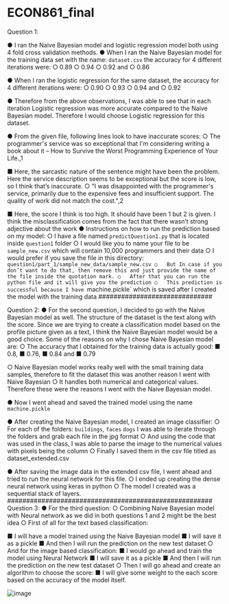 # ECON861_final
Question 1:

●	I ran the Naive Bayesian model and logistic regression model both using 4 fold cross validation methods.
●	When I ran the Naive Bayesian model for the training data set with the name: `dataset.csv` the accuracy for 4 different iterations were:
○	0.89
○	0.94
○	0.92 and
○	0.86

●	When I ran the logistic regression for the same dataset, the accuracy for 4 different iterations were:
○	0.90
○	0.93
○	0.94 and
○	0.92

●	Therefore from the above observations, I was able to see that in each iteration Logistic regression was more accurate compared to the Naive Bayesian model. Therefore I would choose Logistic regression for this dataset.

●	From the given file, following lines look to have inaccurate scores:
○	The programmer's service was so exceptional that I'm considering writing a book about it – How to Survive the Worst Programming Experience of Your Life.,1

■	Here, the sarcastic nature of the sentence might have been the problem. Here the service description seems to be exceptional but the score is low, so I think that’s inaccurate. 
○	"I was disappointed with the programmer's service, primarily due to the expensive fees and insufficient support. The quality of work did not match the cost.",2

■	Here, the score I think is too high. It should have been 1 but 2 is given. I think the misclassification comes from the fact that there wasn’t strong adjective about the work
●	Instructions on how to run the prediction based on my model:
○	I have a file named `predictQuestion1.py` that is located inside `question1` folder
○	I would like you to name your file to be `sample_new.csv` which will contain 10,000 programmers and their data
○	I would prefer if you save the file in this directory: `question1/part_1/sample_new_data/sample_new.csv
○	But In case if you don’t want to do that, then remove this and just provide the name of the file inside the quotation mark.
○	After that you can run the python file and it will give you the prediction
○	This prediction is successful because I have `machine.pickle` which is saved after I created the model with the training data
##############################

Question 2:
●	For the second question, I decided to go with the Naive Bayesian model as well. The structure of the dataset is the text along with the score. Since we are trying to create a classification model based on the profile picture given as a text, I think the Naive Bayesian model would be a good choice. Some of the reasons on why I chose Naive Bayesian model are:
○	The accuracy that I obtained for the training data is actually good:
■	0.8,
■	0.76,
■	0.84 and
■	0.79

○	Naive Bayesian model works really well with the small training data samples, therefore to fit the dataset this was another reason I went with Naive Bayesian
○	It handles both numerical and categorical values. Therefore these were the reasons I went with the Naive Bayesian model.

●	Now I went ahead and saved the trained model using the name `machine.pickle`

●	After creating the Naive Bayesian model, I created an image classifier:
○	For each of the folders: `buildings`, `faces` `dogs` I was able to iterate through the folders and grab each file in the jpg format
○	And using the code that was used in the class, I was able to parse the image to the numerical values with pixels being the column
○	Finally I saved them in the csv file titled as dataset_extended.csv

●	After saving the image data in the extended csv file, I went ahead and tried to run the neural network for this file.
○	I ended up creating the dense neural network using keras in python
○	The model I created was a sequential stack of layers. 
###################################################### 
Question 3:
●	For the third question:
○	Combining Naive Bayesian model with Neural network as we did in both questions 1 and 2 might be the best idea
○	First of all for the text based classification:

■	I will have a model trained using the Naive Bayesian model
■	I will save it as a pickle 
■	And then I will run the prediction on the new test dataset
○	And for the image based classification:
■	I would go ahead and train the model using Neural Network
■	I will save it as a pickle
■	And then I will run the prediction on the new test dataset
○	Then I will go ahead and create an algorithm to choose the score:
■	I will give some weight to the each score based on the accuracy of the model itself. 

![image](https://user-images.githubusercontent.com/70775210/236713995-58f76a2c-9b7a-44b6-968a-47d8e3db6f74.png)
